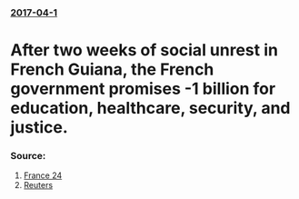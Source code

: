 ### [2017-04-1](/news/2017/04/1/index.md)

# After two weeks of social unrest in French Guiana, the French government promises -1 billion for education, healthcare, security, and justice. 




### Source:

1. [France 24](http://www.france24.com/fr/20170401-guyane-milliard-euros-crise-fekl-bareigts-greve)
2. [Reuters](http://www.reuters.com/article/us-france-guiana-idUSKBN1733S6?il=0)
